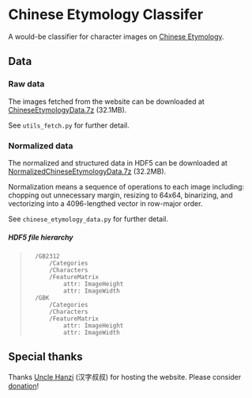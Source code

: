 Chinese Etymology Classifer
=================

A would-be classifier for character images on [Chinese Etymology](http://www.chineseetymology.org/).

Data
-----------------

### Raw data ###


The images fetched from the website can be downloaded at [ChineseEtymologyData.7z](https://dl.dropboxusercontent.com/u/1335302/ChineseEtymologyData.7z) (32.1MB).

See `utils_fetch.py` for further detail.

### Normalized data ###

The normalized and structured data in HDF5 can be downloaded at [NormalizedChineseEtymologyData.7z](https://dl.dropboxusercontent.com/u/1335302/NormalizedChineseEtymologyData.7z) (32.2MB).

Normalization means a sequence of operations to each image including: chopping out unnecessary margin, resizing to 64x64, binarizing, and vectorizing into a 4096-lengthed vector in row-major order.

See `chinese_etymology_data.py` for further detail.

##### HDF5 file hierarchy #####
    
>       /GB2312
>           /Categories
>           /Characters
>           /FeatureMatrix
>               attr: ImageHeight
>               attr: ImageWidth
>       /GBK
>           /Categories
>           /Characters
>           /FeatureMatrix
>               attr: ImageHeight
>               attr: ImageWidth

Special thanks
-----------------

Thanks [Uncle Hanzi](mailto:richard.sears.tn@gmail.com) (汉字叔叔) for hosting the website. Please consider [donation](http://www.chineseetymology.org/)!
